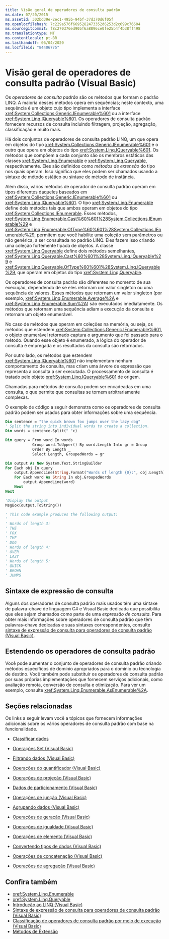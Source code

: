 ```yaml
---
title: Visão geral de operadores de consulta padrão
ms.date: 07/20/2015
ms.assetid: 302bd39e-2ec1-495b-94bf-37d370d6f05f
ms.openlocfilehash: 7c229a576f6695282473352d6253d2c699c76604
ms.sourcegitcommit: f8c270376ed905f6a8896ce0fe25b4f4b38ff498
ms.translationtype: MT
ms.contentlocale: pt-BR
ms.lasthandoff: 06/04/2020
ms.locfileid: "84406775"
---
```

# <a name="standard-query-operators-overview-visual-basic"></a>Visão geral de operadores de consulta padrão (Visual Basic)

Os *operadores de consulta padrão* são os métodos que formam o padrão LINQ. A maioria desses métodos opera em sequências; neste contexto, uma sequência é um objeto cujo tipo implementa a interface <xref:System.Collections.Generic.IEnumerable%601> ou a interface <xref:System.Linq.IQueryable%601>. Os operadores de consulta padrão fornecem recursos de consulta incluindo filtragem, projeção, agregação, classificação e muito mais.

Há dois conjuntos de operadores de consulta padrão LINQ, um que opera em objetos do tipo <xref:System.Collections.Generic.IEnumerable%601> e o outro que opera em objetos do tipo <xref:System.Linq.IQueryable%601>. Os métodos que compõem a cada conjunto são os membros estáticos das classes <xref:System.Linq.Enumerable> e <xref:System.Linq.Queryable>, respectivamente. Eles são definidos como *métodos de extensão* do tipo nos quais operam. Isso significa que eles podem ser chamados usando a sintaxe de método estático ou sintaxe de método de instância.

Além disso, vários métodos de operador de consulta padrão operam em tipos diferentes daqueles baseados em <xref:System.Collections.Generic.IEnumerable%601> ou <xref:System.Linq.IQueryable%601>. O tipo <xref:System.Linq.Enumerable> define dois métodos tais que ambos operam em objetos do tipo <xref:System.Collections.IEnumerable>. Esses métodos, <xref:System.Linq.Enumerable.Cast%60%601%28System.Collections.IEnumerable%29> e <xref:System.Linq.Enumerable.OfType%60%601%28System.Collections.IEnumerable%29>, permitem que você habilite uma coleção sem parâmetros ou não genérica, a ser consultada no padrão LINQ. Eles fazem isso criando uma coleção fortemente tipada de objetos. A classe <xref:System.Linq.Queryable> define dois métodos semelhantes, <xref:System.Linq.Queryable.Cast%60%601%28System.Linq.IQueryable%29> e <xref:System.Linq.Queryable.OfType%60%601%28System.Linq.IQueryable%29>, que operam em objetos do tipo <xref:System.Linq.Queryable>.

Os operadores de consulta padrão são diferentes no momento de sua execução, dependendo de se eles retornam um valor singleton ou uma sequência de valores. Esses métodos que retornam um valor singleton (por exemplo, <xref:System.Linq.Enumerable.Average%2A> e <xref:System.Linq.Enumerable.Sum%2A>) são executados imediatamente. Os métodos que retornam uma sequência adiam a execução da consulta e retornam um objeto enumerável.

No caso de métodos que operam em coleções na memória, ou seja, os métodos que estendem <xref:System.Collections.Generic.IEnumerable%601>, o objeto enumerável retornado captura o argumento que foi passado para o método. Quando esse objeto é enumerado, a lógica do operador de consulta é empregada e os resultados da consulta são retornados.

Por outro lado, os métodos que estendem <xref:System.Linq.IQueryable%601> não implementam nenhum comportamento de consulta, mas criam uma árvore de expressão que representa a consulta a ser executada. O processamento de consulta é tratado pelo objeto <xref:System.Linq.IQueryable%601> de origem.

Chamadas para métodos de consulta podem ser encadeadas em uma consulta, o que permite que consultas se tornem arbitrariamente complexas.

O exemplo de código a seguir demonstra como os operadores de consulta padrão podem ser usados para obter informações sobre uma sequência.

```vb
Dim sentence = "the quick brown fox jumps over the lazy dog"
' Split the string into individual words to create a collection.
Dim words = sentence.Split(" "c)

Dim query = From word In words
            Group word.ToUpper() By word.Length Into gr = Group
            Order By Length _
            Select Length, GroupedWords = gr

Dim output As New System.Text.StringBuilder
For Each obj In query
    output.AppendLine(String.Format("Words of length {0}:", obj.Length))
    For Each word As String In obj.GroupedWords
        output.AppendLine(word)
    Next
Next

'Display the output
MsgBox(output.ToString())

' This code example produces the following output:
'
' Words of length 3:
' THE
' FOX
' THE
' DOG
' Words of length 4:
' OVER
' LAZY
' Words of length 5:
' QUICK
' BROWN
' JUMPS
```

## <a name="query-expression-syntax"></a>Sintaxe de expressão de consulta

Alguns dos operadores de consulta padrão mais usados têm uma sintaxe de palavra-chave de linguagem C# e Visual Basic dedicada que possibilita que eles sejam chamados como parte de uma *expressão* *de consulta*. Para obter mais informações sobre operadores de consulta padrão que têm palavras-chave dedicadas e suas sintaxes correspondentes, consulte [sintaxe de expressão de consulta para operadores de consulta padrão (Visual Basic)](query-expression-syntax-for-standard-query-operators.md).

## <a name="extending-the-standard-query-operators"></a>Estendendo os operadores de consulta padrão

Você pode aumentar o conjunto de operadores de consulta padrão criando métodos específicos de domínio apropriados para o domínio ou tecnologia de destino. Você também pode substituir os operadores de consulta padrão por suas próprias implementações que fornecem serviços adicionais, como avaliação remota, conversão de consulta e otimização. Para ver um exemplo, consulte <xref:System.Linq.Enumerable.AsEnumerable%2A>.

## <a name="related-sections"></a>Seções relacionadas

Os links a seguir levam você a tópicos que fornecem informações adicionais sobre os vários operadores de consulta padrão com base na funcionalidade.

- [Classificar dados](sorting-data.md)

- [Operações Set (Visual Basic)](set-operations.md)

- [Filtrando dados (Visual Basic)](filtering-data.md)

- [Operações do quantificador (Visual Basic)](quantifier-operations.md)

- [Operações de projeção (Visual Basic)](projection-operations.md)

- [Dados de particionamento (Visual Basic)](partitioning-data.md)

- [Operações de junção (Visual Basic)](join-operations.md)

- [Agrupando dados (Visual Basic)](grouping-data.md)

- [Operações de geração (Visual Basic)](generation-operations.md)

- [Operações de igualdade (Visual Basic)](equality-operations.md)

- [Operações de elemento (Visual Basic)](element-operations.md)

- [Convertendo tipos de dados (Visual Basic)](converting-data-types.md)

- [Operações de concatenação (Visual Basic)](concatenation-operations.md)

- [Operações de agregação (Visual Basic)](aggregation-operations.md)

## <a name="see-also"></a>Confira também

- <xref:System.Linq.Enumerable>
- <xref:System.Linq.Queryable>
- [Introdução ao LINQ (Visual Basic)](introduction-to-linq.md)
- [Sintaxe de expressão de consulta para operadores de consulta padrão (Visual Basic)](query-expression-syntax-for-standard-query-operators.md)
- [Classificação de operadores de consulta padrão por meio de execução (Visual Basic)](classification-of-standard-query-operators-by-manner-of-execution.md)
- [Métodos de Extensão](../../language-features/procedures/extension-methods.md)
